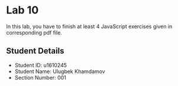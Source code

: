 # Lab 10

In this lab, you have to finish at least 4 JavaScript exercises given in corresponding pdf file. 


## Student Details

- Student ID: u1610245
- Student Name: Ulugbek Khamdamov
- Section Number: 001
